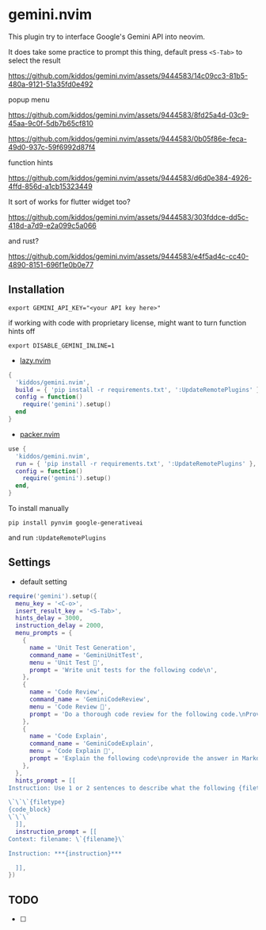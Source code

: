 # gemini.nvim

This plugin try to interface Google's Gemini API into neovim.


It does take some practice to prompt this thing, default press `<S-Tab>` to select the result

https://github.com/kiddos/gemini.nvim/assets/9444583/14c09cc3-81b5-480a-9121-51a35fd0e492


popup menu

https://github.com/kiddos/gemini.nvim/assets/9444583/8fd25a4d-03c9-45aa-9c0f-5db7b65cf810


https://github.com/kiddos/gemini.nvim/assets/9444583/0b05f86e-feca-49d0-937c-59f6992d87f4


function hints

https://github.com/kiddos/gemini.nvim/assets/9444583/d6d0e384-4926-4ffd-856d-a1cb15323449

It sort of works for flutter widget too?

https://github.com/kiddos/gemini.nvim/assets/9444583/303fddce-dd5c-418d-a7d9-e2a099c5a066


and rust?

https://github.com/kiddos/gemini.nvim/assets/9444583/e4f5ad4c-cc40-4890-8151-696f1e0b0e77


## Installation

```shell
export GEMINI_API_KEY="<your API key here>"
```

if working with code with proprietary license, might want to turn function hints off

```shell
export DISABLE_GEMINI_INLINE=1
```

* [lazy.nvim](https://github.com/folke/lazy.nvim)

```lua
{
  'kiddos/gemini.nvim',
  build = { 'pip install -r requirements.txt', ':UpdateRemotePlugins' },
  config = function()
    require('gemini').setup()
  end
}
```


* [packer.nvim](https://github.com/wbthomason/packer.nvim)


```lua
use {
  'kiddos/gemini.nvim',
  run = { 'pip install -r requirements.txt', ':UpdateRemotePlugins' },
  config = function()
    require('gemini').setup()
  end,
}
```

To install manually

```shell
pip install pynvim google-generativeai
```

and run `:UpdateRemotePlugins`

## Settings

- default setting

```lua
require('gemini').setup({
  menu_key = '<C-o>',
  insert_result_key = '<S-Tab>',
  hints_delay = 3000,
  instruction_delay = 2000,
  menu_prompts = {
    {
      name = 'Unit Test Generation',
      command_name = 'GeminiUnitTest',
      menu = 'Unit Test 🚀',
      prompt = 'Write unit tests for the following code\n',
    },
    {
      name = 'Code Review',
      command_name = 'GeminiCodeReview',
      menu = 'Code Review 📜',
      prompt = 'Do a thorough code review for the following code.\nProvide detail explaination and sincere comments.\n',
    },
    {
      name = 'Code Explain',
      command_name = 'GeminiCodeExplain',
      menu = 'Code Explain 👻',
      prompt = 'Explain the following code\nprovide the answer in Markdown\n',
    },
  },
  hints_prompt = [[
Instruction: Use 1 or 2 sentences to describe what the following {filetype} function does:

\`\`\`{filetype}
{code_block}
\`\`\`
  ]],
  instruction_prompt = [[
Context: filename: \`{filename}\`

Instruction: ***{instruction}***

  ]],
})
```

## TODO

- [ ] 
